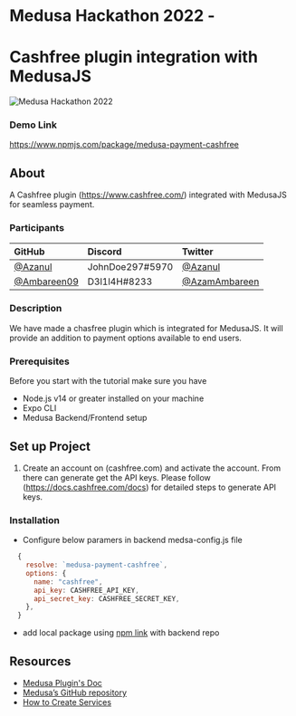 # Medusa Hackathon 2022 - 
# Cashfree plugin integration with MedusaJS

![Medusa Hackathon 2022](https://raw.githubusercontent.com/Ambareen09/hackathon-oct2022-guidelines/main/hackathon-banner.jpg)

### Demo Link

https://www.npmjs.com/package/medusa-payment-cashfree

## About

A Cashfree plugin (https://www.cashfree.com/) integrated with MedusaJS for seamless payment.

### Participants

| GitHub        | Discord          | Twitter        |
| :------------ |   :-----      | :------------ |
| [@Azanul](https://github.com/Azanul) | JohnDoe297#5970        | [@Azanul](https://twitter.com/AzanulZ)   |
| [@Ambareen09](https://github.com/Ambareen09)            | D3l1l4H#8233          | [@AzamAmbareen](https://twitter.com/AzamAmbareen)    |

### Description

We have made a chasfree plugin which is integrated for MedusaJS. It will provide an addition to payment options available to end users.


### Prerequisites

Before you start with the tutorial make sure you have

- Node.js v14 or greater installed on your machine
- Expo CLI
- Medusa Backend/Frontend setup

## Set up Project
1. Create an account on (cashfree.com) and activate the account. From there can generate get the API keys.
    Please follow (https://docs.cashfree.com/docs) for detailed steps to generate API keys.
    
### Installation


- Configure below paramers in backend medsa-config.js file
```js
  {
    resolve: `medusa-payment-cashfree`,
    options: {
      name: "cashfree",
      api_key: CASHFREE_API_KEY,
      api_secret_key: CASHFREE_SECRET_KEY,
    },
  }

```
- add local package using [npm link](https://www.npmjs.com/package/medusa-payment-cashfree) with backend repo

## Resources
- [Medusa Plugin's Doc](https://docs.medusajs.com/advanced/backend/plugins/create/)
- [Medusa’s GitHub repository](https://github.com/medusajs/medusa)
- [How to Create Services](https://docs.medusajs.com/advanced/backend/services/create-service)
